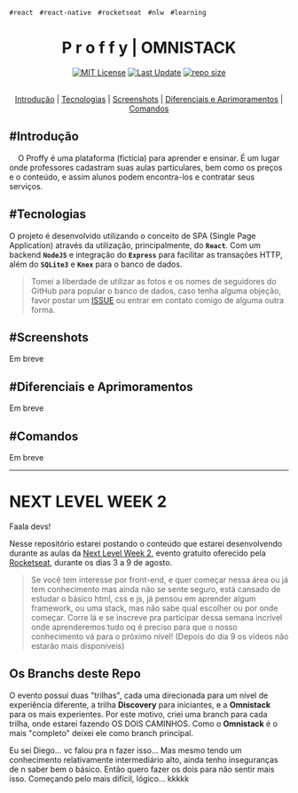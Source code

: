 `#react` &nbsp; `#react-native` &nbsp; `#rocketseat` &nbsp; `#nlw` &nbsp; `#learning`

<!-- Title -->
<div align="center">
  <h1 align="center">P r o f f y | <b>OMNISTACK</b></h1>  
</div>
<div align="center">
  <a href="https://github.com/euaaron/NLW2/blob/omnistack/LICENSE">
    <img src="https://img.shields.io/github/license/euaaron/NLW2?style=flat-square&?label=License" alt="MIT License"></a> 
  <a href="https://github.com/euaaron/NLW2/commits/omnistack">
    <img src="https://img.shields.io/github/last-commit/euaaron/NLW2/omnistack?style=flat-square&?label=Last%20update" alt="Last Update"></a>
  <a href="#">
    <img src="https://img.shields.io/github/repo-size/euaaron/NLW2?style=flat-square&?label=Size" alt="repo size"></a>
</div>
<br/>
<div align="center">

[Introdução](#\#introdução) | [Tecnologias](#\#tecnologias) | [Screenshots](#\#screenshots) | [Diferenciais e Aprimoramentos](#\#diferenciais-e-aprimoramentos) | [Comandos](#\#comandos)

</div>

## \#Introdução

 &nbsp;&nbsp;&nbsp;&nbsp;O Proffy é uma plataforma (fictícia) para aprender e ensinar. É um lugar onde professores cadastram suas aulas particulares, bem como os preços e o conteúdo, e assim alunos podem encontra-los e contratar seus serviços.

## \#Tecnologias

O projeto é desenvolvido utilizando o conceito de SPA (Single Page Application) através da utilização, principalmente, do **`React`**. Com um backend **`NodeJS`** e integração do **`Express`** para facilitar as transações HTTP, além do **`SQLite3`** e **`Knex`** para o banco de dados.

> Tomei a liberdade de utilizar as fotos e os nomes de seguidores do GitHub para popular o banco de dados, caso tenha alguma objeção, favor postar um [ISSUE](https://github.com/euaaron/NLW2/issues) ou entrar em contato comigo de alguma outra forma.

## \#Screenshots

Em breve

## \#Diferenciais e Aprimoramentos

Em breve

## \#Comandos

Em breve

---

# NEXT LEVEL WEEK 2

Faala devs!

Nesse repositório estarei postando o conteúdo que estarei desenvolvendo durante as aulas da [Next Level Week 2](https://nextlevelweek.com/), evento gratuito oferecido pela [Rocketseat](https://rocketseat.com.br/), durante os dias 3 a 9 de agosto.

> Se você tem interesse por front-end, e quer começar nessa área ou já tem conhecimento mas ainda não se sente seguro, está cansado de estudar o básico html, css e js, já pensou em aprender algum framework, ou uma stack, mas não sabe qual escolher ou por onde começar. Corre lá e se inscreve pra participar dessa semana incrível onde aprenderemos tudo oq é preciso para que o nosso conhecimento vá para o próximo nível! (Depois do dia 9 os vídeos não estarão mais disponíveis)

## Os Branchs deste Repo

O evento possuí duas "trilhas", cada uma direcionada para um nível de experiência diferente, a trilha **Discovery** para iniciantes, e a **Omnistack** para os mais experientes.
Por este motivo, criei uma branch para cada trilha, onde estarei fazendo OS DOIS CAMINHOS. Como o **Omnistack** é o mais "completo" deixei ele como branch principal.

Eu sei Diego... vc falou pra n fazer isso... Mas mesmo tendo um conhecimento relativamente intermediário alto, ainda tenho inseguranças de n saber bem o básico. Então quero fazer os dois para não sentir mais isso. Começando pelo mais difícil, lógico... kkkkk